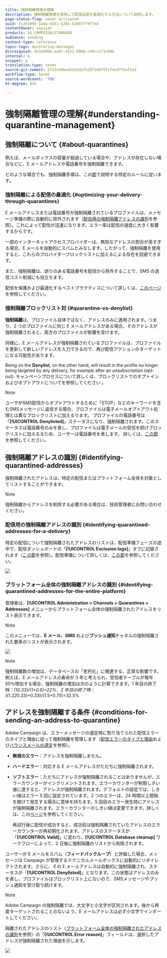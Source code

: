 ```yaml
---
title: 強制隔離管理の理解
description: 強制隔離管理を使用して配信品質を最適化する方法について説明します。
page-status-flag: never-activated
uuid: 3c287865-1ada-4351-b205-51807ff9f7ed
contentOwner: sauviat
products: SG_CAMPAIGN/STANDARD
audience: sending
content-type: reference
topic-tags: monitoring-messages
discoiquuid: de3a50b6-ea8f-4521-996b-c49cc1f3c946
internal: n
snippet: y
translation-type: tm+mt
source-git-commit: 1f15e28bed22e3defb29f16875fcf4c07f4af5a3
workflow-type: tm+mt
source-wordcount: '786'
ht-degree: 83%

---
```



# 強制隔離管理の理解{#understanding-quarantine-management}

## 強制隔離について {#about-quarantines}

例えば、メールボックスの容量が超過している場合や、アドレスが存在しない場合などに、E メールアドレスや電話番号を強制隔離できます。

どのような場合でも、強制隔離手順は、この[節](#conditions-for-sending-an-address-to-quarantine)で説明する特定のルールに従います。

### 強制隔離による配信の最適化 {#optimizing-your-delivery-through-quarantines}

E メールアドレスまたは電話番号が強制隔離されているプロファイルは、メッセージ準備の際に自動的に除外されます（[配信用の強制隔離アドレスの識別](#identifying-quarantined-addresses-for-a-delivery)を参照）。これによって配信が迅速になります。エラー率は配信の速度に大きく影響するからです。

一部のインターネットアクセスプロバイダーは、無効なアドレスの割合が高すぎる場合、E メールを自動的にスパムとみなします。したがって、強制隔離を使用すると、これらのプロバイダーブロックリストに加えるによる存在を回避できます。

また、強制隔離は、誤りのある電話番号を配信から除外することで、SMS の送信コスト削減にも役立ちます。

配信を保護および最適化するベストプラクティスについて詳しくは、[このページ](https://helpx.adobe.com/jp/campaign/kb/delivery-best-practices.html)を参照してください。

### 強制隔離ブロックリスト対 {#quarantine-vs-denylist}

**強制隔離**&#x200B;は、プロファイル自体ではなく、アドレスのみに適用されます。つまり、2 つのプロファイルに同じ E メールアドレスがある場合、そのアドレスが強制隔離されると、両方のプロファイルが影響を受けます。

同様に、E メールアドレスが強制隔離されているプロファイルは、プロファイルを更新して新しいアドレスを入力できるので、再び配信アクションのターゲットになる可能性があります。

Being on the **Denylist**, on the other hand, will result in the profile no longer being targeted by any delivery, for example after an unsubscription (opt-out). キャンペーンプロセスについて詳しくは、ブロックリストでのオプトインおよびオプトアウトについてを参照してください [](../../audiences/using/about-opt-in-and-opt-out-in-campaign.md)。

>[!NOTE]
>
>ユーザがSMS配信からオプトアウトするために「STOP」などのキーワードを含むSMSメッセージに返信する場合、プロファイルは電子メールオプトアウト処理とは異なブロックリストに加えるります。 プロファイルの電話番号は「**[!UICONTROL Denylisted]**」ステータスになり、強制隔離されます。このステータスは電話番号のみを表し、プロファイルは電子メールの受信を続けブロックリストに加えるるため、ユーザーは電話番号を表します。 詳しくは、[この節](../../channels/using/managing-incoming-sms.md#managing-stop-sms)を参照してください。

## 強制隔離アドレスの識別 {#identifying-quarantined-addresses}

強制隔離されたアドレスは、特定の配信またはプラットフォーム全体を対象としてリストすることができます。

>[!NOTE]
>
>強制隔離からアドレスを削除する必要がある場合は、技術管理者にお問い合わせください。

### 配信用の強制隔離アドレスの識別 {#identifying-quarantined-addresses-for-a-delivery}

特定の配信について強制隔離されたアドレスのリストは、配信準備フェーズの途中で、配信ダッシュボードの「**[!UICONTROL Exclusion logs]**」タブに記録されます（[この節](../../sending/using/monitoring-a-delivery.md#exclusion-logs)を参照）。配信準備について詳しくは、[この節](../../sending/using/preparing-the-send.md)を参照してください。

![](assets/exclusion_logs.png)

### プラットフォーム全体の強制隔離アドレスの識別 {#identifying-quarantined-addresses-for-the-entire-platform}

管理者は、**[!UICONTROL Administration > Channels > Quarantines > Addresses]** メニューからプラットフォーム全体の強制隔離されたアドレスをリスト表示できます。

>[!NOTE]
>
>このメニューでは、**E メール**、**SMS** および&#x200B;**プッシュ通知**&#x200B;チャネルの強制隔離された要素のリストが表示されます。

![](assets/quarantines1.png)

>[!NOTE]
>
>強制隔離数の増加は、データベースの「老朽化」に関連する、正常な影響です。例えば、E メールアドレスの寿命が 3 年と考えられ、受信者テーブルが毎年 50％増加する場合、強制隔離の増加は次のように計算できます。1 年目の終了時：(1*0.33)/(1+0.5)=22%、2 年目の終了時：((1.22*0.33)+0.33)/(1.5+0.75)=32.5%

## アドレスを強制隔離する条件 {#conditions-for-sending-an-address-to-quarantine}

Adobe Campaign は、エラーメッセージの選定時に割り当てられた配信エラーのタイプと理由に従って強制隔離を管理します（[配信エラーのタイプと理由](../../sending/using/understanding-delivery-failures.md#delivery-failure-types-and-reasons)および[バウンスメールの選定](../../sending/using/understanding-delivery-failures.md#bounce-mail-qualification)を参照）。

* **無視のエラー**：アドレスを強制隔離しません。
* **ハードエラー**：対応する E メールアドレスがただちに強制隔離されます。
* **ソフトエラー**：ただちにアドレスが強制隔離されることはありませんが、エラーカウンターがインクリメントされます。エラーカウンターが制限しきい値に達すると、アドレスが強制隔離されます。デフォルトの設定では、しきい値はエラー 5 回に設定されています。2 つのエラーは、24 時間以上間隔を開けて発生する場合に意味を持ちます。5 回目のエラー発生時にアドレスが強制隔離されます。エラーカウンターのしきい値は変更できます。詳しくは、この[ページ](../../administration/using/configuring-email-channel.md#email-channel-parameters)を参照してください。

   再試行後に配信が成功すると、成功前は強制隔離されていたアドレスのエラーカウンターが再初期化されます。アドレスのステータスが「**[!UICONTROL Valid]**」に変わり、**[!UICONTROL Database cleanup]** ワークフローによって、2 日後に強制隔離のリストから削除されます。

ユーザーが E メールをスパム（**フィードバックループ**）と評価した場合、メッセージは Campaign が管理するテクニカルメールボックスに自動的にリダイレクトされます。さらに、その E メールアドレスは自動的に強制隔離され、ステータスが「**[!UICONTROL Denylisted]**」となります。この状態はアドレスのみを表し、プロファイルはブロックリスト上にないので、SMSメッセージやプッシュ通知を受け取り続けます。

>[!NOTE]
Adobe Campaign の強制隔離では、大文字と小文字が区別されます。後から再度ターゲットされることのないよう、E メールアドレスは必ず小文字でインポートしてください。

隔離されたアドレスのリスト（[プラットフォーム全体の強制隔離されたアドレスの識別](#identifying-quarantined-addresses-for-the-entire-platform)を参照）の「**[!UICONTROL Error reason]**」フィールドは、選択したアドレスが強制隔離された理由を示します。

![](assets/quarantines2.png)

